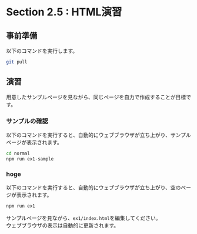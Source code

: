 # Section 2.5 : HTML演習

## 事前準備

以下のコマンドを実行します。

```bash
git pull
```

## 演習

用意したサンプルページを見ながら、同じページを自力で作成することが目標です。

### サンプルの確認

以下のコマンドを実行すると、自動的にウェブブラウザが立ち上がり、サンプルページが表示されます。

```bash
cd normal
npm run ex1-sample
```

### hoge

以下のコマンドを実行すると、自動的にウェブブラウザが立ち上がり、空のページが表示されます。

```bash
npm run ex1
```

サンプルページを見ながら、`ex1/index.html`を編集してください。<br>
ウェブブラウザの表示は自動的に更新されます。
